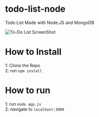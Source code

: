 # todo-list-node
Todo List Made with Node.JS and MongoDB

![To-Do List ScreenShot](https://snipboard.io/iv76Sh.jpg)

# How to Install
1: Clone the Repo  
2: run `npm install`  

# How to run
1: run `node app.js`  
2: navigate to `localhost:3000`
